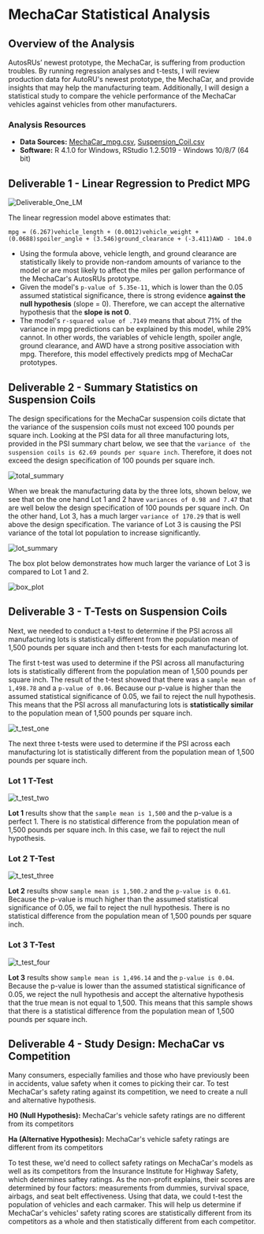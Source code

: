 # MechaCar Statistical Analysis

## Overview of the Analysis

AutosRUs’ newest prototype, the MechaCar, is suffering from production troubles. By running regression analyses and t-tests, I will review production data for AutoRU's newest prototype, the MechaCar, and provide insights that may help the manufacturing team. Additionally, I will design a statistical study to compare the vehicle performance of the MechaCar vehicles against vehicles from other manufacturers.

### Analysis Resources
* **Data Sources:** [MechaCar_mpg.csv](https://github.com/dwwatson1/MechaCar_Statistical_Analysis/blob/main/MechaCar_mpg.csv), [Suspension_Coil.csv](https://github.com/dwwatson1/MechaCar_Statistical_Analysis/blob/main/Suspension_Coil.csv)
* **Software:** R 4.1.0 for Windows, RStudio 1.2.5019 - Windows 10/8/7 (64 bit)
 
## Deliverable 1 - Linear Regression to Predict MPG

![Deliverable_One_LM](https://user-images.githubusercontent.com/104540261/194116969-24e9d7bc-e6dc-42da-8520-c4f178394cc8.PNG)

The linear regression model above estimates that: 

```mpg = (6.267)vehicle_length + (0.0012)vehicle_weight + (0.0688)spoiler_angle + (3.546)ground_clearance + (-3.411)AWD - 104.0```

* Using the formula above, vehicle length, and ground clearance are statistically likely to provide non-random amounts of variance to the model or are most likely to affect the miles per gallon performance of the MechaCar's AutosRUs prototype.  
* Given the model's ```p-value of 5.35e-11```, which is lower than the 0.05 assumed statistical significance, there is strong evidence **against the null hypothesis** (slope = 0). Therefore, we can accept the alternative hypothesis that the **slope is not 0**.
* The model's ```r-squared value of .7149``` means that about 71% of the variance in mpg predictions can be explained by this model, while 29% cannot. In other words, the variables of vehicle length, spoiler angle, ground clearance, and AWD have a strong positive association with mpg. Therefore, this model effectively predicts mpg of MechaCar prototypes.

## Deliverable 2 - Summary Statistics on Suspension Coils

The design specifications for the MechaCar suspension coils dictate that the variance of the suspension coils must not exceed 100 pounds per square inch. Looking at the PSI data for all three manufacturing lots, provided in the PSI summary chart below, we see that the ```variance of the suspension coils is 62.69 pounds per square inch```. Therefore, it does not exceed the design specification of 100 pounds per square inch.

![total_summary](https://user-images.githubusercontent.com/104540261/194117262-c9877372-c7b5-4668-8284-7f8a62ab4d14.PNG)

When we break the manufacturing data by the three lots, shown below, we see that on the one hand Lot 1 and 2 have ```variances of 0.98 and 7.47``` that are well below the design specification of 100 pounds per square inch. On the other hand, Lot 3, has a much larger ```variance of 170.29``` that is well above the design specification. The variance of Lot 3 is causing the PSI variance of the total lot population to increase significantly.

![lot_summary](https://user-images.githubusercontent.com/104540261/194117352-ae15da59-7122-4074-97d9-0dc9574c7455.PNG)

The box plot below demonstrates how much larger the variance of Lot 3 is compared to Lot 1 and 2.

![box_plot](https://user-images.githubusercontent.com/104540261/194117408-cc491ffd-ae41-436e-bff6-e625bcbe6c51.PNG)


## Deliverable 3 - T-Tests on Suspension Coils

Next, we needed to conduct a t-test to determine if the PSI across all manufacturing lots is statistically different from the population mean of 1,500 pounds per square inch and then t-tests for each manufacturing lot.

The first t-test was used to determine if the PSI across all manufacturing lots is statistically different from the population mean of 1,500 pounds per square inch. The result of the t-test showed that there was a ```sample mean of 1,498.78``` and a ```p-value of 0.06```. Because our p-value is higher than the assumed statistical significance of 0.05, we fail to reject the null hypothesis. This means that the PSI across all manufacturing lots is **statistically similar** to the population mean of 1,500 pounds per square inch.

![t_test_one](https://user-images.githubusercontent.com/104540261/194124757-77b76ed7-a301-410b-9341-0bef7600bf85.PNG)

The next three t-tests were used to determine if the PSI across each manufacturing lot is statistically different from the population mean of 1,500 pounds per square inch.

### Lot 1 T-Test

![t_test_two](https://user-images.githubusercontent.com/104540261/194124992-1d3e7531-9644-4dc0-971d-45286f21cd87.PNG)


**Lot 1** results show that the ```sample mean is 1,500``` and the p-value is a perfect 1. There is no statistical difference from the population mean of 1,500 pounds per square inch. In this case, we fail to reject the null hypothesis.

### Lot 2 T-Test

![t_test_three](https://user-images.githubusercontent.com/104540261/194125017-d624b52c-b86d-4170-8318-8b3f644171e7.PNG)


**Lot 2** results show ```sample mean is 1,500.2``` and the ```p-value is 0.61```. Because the p-value is much higher than the assumed statistical significance of 0.05, we fail to reject the null hypothesis. There is no statistical difference from the population mean of 1,500 pounds per square inch.

### Lot 3 T-Test

![t_test_four](https://user-images.githubusercontent.com/104540261/194125057-0145d8fe-70fa-4d9c-b3fd-8fb9eb0cf711.PNG)

**Lot 3** results show ```sample mean is 1,496.14``` and the ```p-value is 0.04```. Because the p-value is lower than the assumed statistical significance of 0.05, we reject the null hypothesis and accept the alternative hypothesis that the true mean is not equal to 1,500. This means that this sample shows that there is a statistical difference from the population mean of 1,500 pounds per square inch.

## Deliverable 4 - Study Design: MechaCar vs Competition

Many consumers, especially families and those who have previously been in accidents, value safety when it comes to picking their car. To test MechaCar's safety rating against its competition, we need to create a null and alternative hypothesis.

**H0 (Null Hypothesis):** MechaCar's vehicle safety ratings are no different from its competitors 

**Ha (Alternative Hypothesis):** MechaCar's vehicle safety ratings are different from its competitors 

To test these, we'd need to collect safety ratings on MechaCar's models as well as its competitors from the Insurance Institute for Highway Safety, which determines saftey ratings. As the non-profit explains, their scores are determined by four factors: measurements from dummies, survival space, airbags, and seat belt effectiveness. Using that data, we could t-test the population of vehicles and each carmaker. This will help us determine if MechaCar's vehicles' safety rating scores are statistically different from its competitors as a whole and then statistically different from each competitor.
